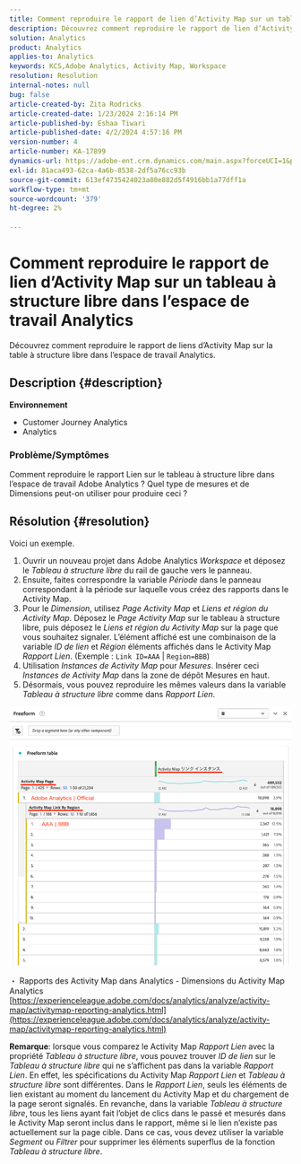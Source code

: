 ```yaml
---
title: Comment reproduire le rapport de lien d’Activity Map sur un tableau à structure libre dans l’espace de travail Analytics
description: Découvrez comment reproduire le rapport de lien d’Activity Map sur un tableau à structure libre dans l’espace de travail Analytics
solution: Analytics
product: Analytics
applies-to: Analytics
keywords: KCS,Adobe Analytics, Activity Map, Workspace
resolution: Resolution
internal-notes: null
bug: false
article-created-by: Zita Rodricks
article-created-date: 1/23/2024 2:16:14 PM
article-published-by: Eshaa Tiwari
article-published-date: 4/2/2024 4:57:16 PM
version-number: 4
article-number: KA-17899
dynamics-url: https://adobe-ent.crm.dynamics.com/main.aspx?forceUCI=1&pagetype=entityrecord&etn=knowledgearticle&id=30c4d8f0-f9b9-ee11-a569-6045bd006b3d
exl-id: 81aca493-62ca-4a6b-8538-2df5a76cc93b
source-git-commit: 613ef4735424023a80e882d5f4916bb1a77dff1a
workflow-type: tm+mt
source-wordcount: '379'
ht-degree: 2%

---
```


# Comment reproduire le rapport de lien d’Activity Map sur un tableau à structure libre dans l’espace de travail Analytics


Découvrez comment reproduire le rapport de liens d’Activity Map sur la table à structure libre dans l’espace de travail Analytics.

## Description {#description}


<b>Environnement</b>

- Customer Journey Analytics
- Analytics


### <b>Problème/Symptômes</b>

Comment reproduire le rapport Lien sur le tableau à structure libre dans l’espace de travail Adobe Analytics ? Quel type de mesures et de Dimensions peut-on utiliser pour produire ceci ?


## Résolution {#resolution}


Voici un exemple.

1. Ouvrir un nouveau projet dans Adobe Analytics *Workspace* et déposez le *Tableau à structure libre* du rail de gauche vers le panneau.
2. Ensuite, faites correspondre la variable *Période* dans le panneau correspondant à la période sur laquelle vous créez des rapports dans le Activity Map.
3. Pour le *Dimension*, utilisez *Page Activity Map* et *Liens et région du Activity Map*. Déposez le *Page Activity Map* sur le tableau à structure libre, puis déposez le *Liens et région du Activity Map* sur la page que vous souhaitez signaler. L’élément affiché est une combinaison de la variable *ID de lien* et *Région* éléments affichés dans le Activity Map *Rapport Lien*. (Exemple : `Link ID=AAA` | `Region=BBB`)
4. Utilisation *Instances de Activity Map* pour *Mesures*. Insérer ceci *Instances de Activity Map* dans la zone de dépôt Mesures en haut.
5. Désormais, vous pouvez reproduire les mêmes valeurs dans la variable *Tableau à structure libre* comme dans *Rapport Lien*.


![](assets/ce099307-8f85-ec11-8d21-0022480855a4.png)

・ Rapports des Activity Map dans Analytics - Dimensions du Activity Map Analytics
[https://experienceleague.adobe.com/docs/analytics/analyze/activity-map/activitymap-reporting-analytics.html](https://experienceleague.adobe.com/docs/analytics/analyze/activity-map/activitymap-reporting-analytics.html)

<b>Remarque</b>: lorsque vous comparez le Activity Map *Rapport Lien* avec la propriété *Tableau à structure libre*, vous pouvez trouver *ID de lien* sur le *Tableau à structure libre* qui ne s’affichent pas dans la variable *Rapport Lien*. En effet, les spécifications du Activity Map *Rapport Lien* et *Tableau à structure libre* sont différentes. Dans le *Rapport Lien*, seuls les éléments de lien existant au moment du lancement du Activity Map et du chargement de la page seront signalés. En revanche, dans la variable *Tableau à structure libre*, tous les liens ayant fait l’objet de clics dans le passé et mesurés dans le Activity Map seront inclus dans le rapport, même si le lien n’existe pas actuellement sur la page cible. Dans ce cas, vous devez utiliser la variable *Segment* ou *Filtrer* pour supprimer les éléments superflus de la fonction *Tableau à structure libre*.
